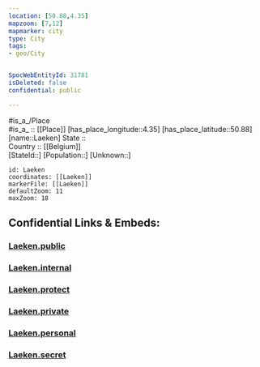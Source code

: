 ```yaml
---
location: [50.88,4.35] 
mapzoom: [7,12] 
mapmarker: city 
type: City
tags:
- geo/City


SpocWebEntityId: 31781
isDeleted: false
confidential: public

---
```

#is_a_/Place  
#is_a_ :: [[Place]] 
[has_place_longitude::4.35] 
[has_place_latitude::50.88] 
[name::Laeken] 
State ::  
Country :: [[Belgium]]  
[StateId::] 
[Population::] 
[Unknown::] 


```leaflet
id: Laeken
coordinates: [[Laeken]] 
markerFile: [[Laeken]] 
defaultZoom: 11 
maxZoom: 18
```


## Confidential Links & Embeds: 

### [Laeken.public](/_public/\Earth\Continent\Europe\Europe~West\Belgium\Regions~Belgium\Brussels,Region\CityLaeken.public.md) 

### [Laeken.internal](/_internal/\Earth\Continent\Europe\Europe~West\Belgium\Regions~Belgium\Brussels,Region\CityLaeken.internal.md) 

### [Laeken.protect](/_protect/\Earth\Continent\Europe\Europe~West\Belgium\Regions~Belgium\Brussels,Region\CityLaeken.protect.md) 

### [Laeken.private](/_private/\Earth\Continent\Europe\Europe~West\Belgium\Regions~Belgium\Brussels,Region\CityLaeken.private.md) 

### [Laeken.personal](/_personal/\Earth\Continent\Europe\Europe~West\Belgium\Regions~Belgium\Brussels,Region\CityLaeken.personal.md) 

### [Laeken.secret](/_secret/\Earth\Continent\Europe\Europe~West\Belgium\Regions~Belgium\Brussels,Region\CityLaeken.secret.md)

